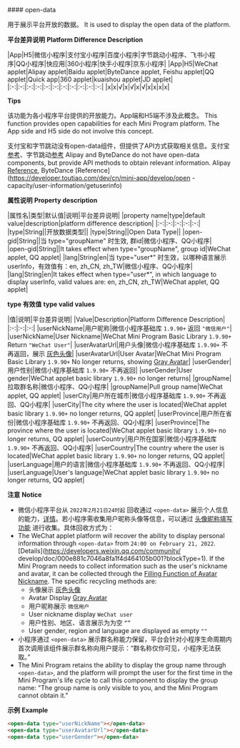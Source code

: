 <md-translatedByGoogle />
#### open-data

用于展示平台开放的数据。
It is used to display the open data of the platform.

**平台差异说明**
**Platform Difference Description**

|App|H5|微信小程序|支付宝小程序|百度小程序|字节跳动小程序、飞书小程序|QQ小程序|快应用|360小程序|快手小程序|京东小程序|
|App|H5|WeChat applet|Alipay applet|Baidu applet|ByteDance applet, Feishu applet|QQ applet|Quick app|360 applet|kuaishou applet|JD applet|
|:-:|:-:|:-:|:-:|:-:|:-:|:-:|:-:|:-:|:-:|:-:|
|x|x|√|x|√|x|√|x|x|x|x|

**Tips**

该功能为各小程序平台提供的开放能力。App端和H5端不涉及此概念。
This function provides open capabilities for each Mini Program platform. The App side and H5 side do not involve this concept.

支付宝和字节跳动没有open-data组件，但提供了API方式获取相关信息。支付宝[参考](https://docs.alipay.com/mini/api/ch8chh)、字节跳动[参考](https://developer.toutiao.com/dev/cn/mini-app/develop/open-capacity/user-information/getuserinfo)
Alipay and ByteDance do not have open-data components, but provide API methods to obtain relevant information. Alipay [Reference](https://docs.alipay.com/mini/api/ch8chh), ByteDance [Reference](https://developer.toutiao.com/dev/cn/mini-app/develop/open -capacity/user-information/getuserinfo)

**属性说明**
**Property description**

|属性名|类型|默认值|说明|平台差异说明|
|property name|type|default value|description|platform difference description|
|:-:|:-:|:-:|:-:|:-:|
|type|String||开放数据类型||
|type|String||Open Data Type||
|open-gid|String||当 type="groupName" 时生效, 群id|微信小程序、QQ小程序|
|open-gid|String||It takes effect when type="groupName", group id|WeChat applet, QQ applet|
|lang|String|en|当 type="user*" 时生效，以哪种语言展示 userInfo，有效值有：en, zh_CN, zh_TW|微信小程序、QQ小程序|
|lang|String|en|It takes effect when type="user*", in which language to display userInfo, valid values are: en, zh_CN, zh_TW|WeChat applet, QQ applet|

**type 有效值**
**type valid values**

|值|说明|平台差异说明|
|Value|Description|Platform Difference Description|
|:-:|:-:|:-:|
|userNickName|用户昵称|微信小程序基础库 `1.9.90+` 返回 `"微信用户"`|
|userNickName|User Nickname|WeChat Mini Program Basic Library `1.9.90+` Return `"WeChat User"`|
|userAvatarUrl|用户头像|微信小程序基础库 `1.9.90+` 不再返回，展示 [灰色头像](https://mmbiz.qpic.cn/mmbiz/icTdbqWNOwNRna42FI242Lcia07jQodd2FJGIYQfG0LAJGFxM4FbnQP6yfMxBgJ0F3YRqJCJ1aPAK2dQagdusBZg/0)|
|userAvatarUrl|User Avatar|WeChat Mini Program Basic Library `1.9.90+` No longer returns, showing [Gray Avatar](https://mmbiz.qpic.cn/mmbiz/icTdbqWNOwNRna42FI242Lcia07jQodd2FJGIYQfG0LAJGFxM4FbnQP6yfMxBgJ0F3YRqJCJ1aPAK2dQagdusBZg/0)|
|userGender|用户性别|微信小程序基础库 `1.9.90+` 不再返回|
|userGender|User gender|WeChat applet basic library `1.9.90+` no longer returns|
|groupName|拉取群名称|微信小程序、QQ小程序|
|groupName|Pull group name|WeChat applet, QQ applet|
|userCity|用户所在城市|微信小程序基础库 `1.9.90+` 不再返回、QQ小程序|
|userCity|The city where the user is located|WeChat applet basic library `1.9.90+` no longer returns, QQ applet|
|userProvince|用户所在省份|微信小程序基础库 `1.9.90+` 不再返回、QQ小程序|
|userProvince|The province where the user is located|WeChat applet basic library `1.9.90+` no longer returns, QQ applet|
|userCountry|用户所在国家|微信小程序基础库 `1.9.90+` 不再返回、QQ小程序|
|userCountry|The country where the user is located|WeChat applet basic library `1.9.90+` no longer returns, QQ applet|
|userLanguage|用户的语言|微信小程序基础库 `1.9.90+` 不再返回、QQ小程序|
|userLanguage|User's language|WeChat applet basic library `1.9.90+` no longer returns, QQ applet|

**注意**
**Notice**
  - 微信小程序平台从 `2022年2月21日24时起` 回收通过 `<open-data>` 展示个人信息的能力，[详情](https://developers.weixin.qq.com/community/develop/doc/000e881c7046a8fa1f4d464105b001?blockType=1)。若小程序需收集用户昵称头像等信息，可以通过 [头像昵称填写功能](https://developers.weixin.qq.com/miniprogram/dev/framework/open-ability/userProfile.html) 进行收集。具体回收方式为：
  - The WeChat applet platform will recover the ability to display personal information through `<open-data>` from `24:00 on February 21, 2022`. [Details](https://developers.weixin.qq.com/community/ develop/doc/000e881c7046a8fa1f4d464105b001?blockType=1). If the Mini Program needs to collect information such as the user's nickname and avatar, it can be collected through the [Filling Function of Avatar Nickname](https://developers.weixin.qq.com/miniprogram/dev/framework/open-ability/userProfile.html). The specific recycling methods are:
     - 头像展示 [灰色头像](https://mmbiz.qpic.cn/mmbiz/icTdbqWNOwNRna42FI242Lcia07jQodd2FJGIYQfG0LAJGFxM4FbnQP6yfMxBgJ0F3YRqJCJ1aPAK2dQagdusBZg/0)
     - Avatar Display [Gray Avatar](https://mmbiz.qpic.cn/mmbiz/icTdbqWNOwNRna42FI242Lcia07jQodd2FJGIYQfG0LAJGFxM4FbnQP6yfMxBgJ0F3YRqJCJ1aPAK2dQagdusBZg/0)
     - 用户昵称展示 `微信用户`
     - User nickname display `WeChat user`
     - 用户性别、地区、语言展示为为空 `“”`
     - User gender, region and language are displayed as empty `""`
  - 小程序通过 `<open-data>` 展示群名称能力保留，平台会针对小程序生命周期内首次调用该组件展示群名称向用户提示：“群名称仅你可见，小程序无法获取。”
  - The Mini Program retains the ability to display the group name through `<open-data>`, and the platform will prompt the user for the first time in the Mini Program's life cycle to call this component to display the group name: "The group name is only visible to you, and the Mini Program cannot obtain it."

**示例**
**Example**

```html
<open-data type="userNickName"></open-data>
<open-data type="userAvatarUrl"></open-data>
<open-data type="userGender"></open-data>
```
